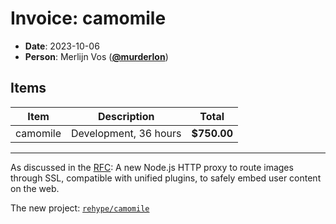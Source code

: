 # Invoice: camomile

* **Date**: 2023-10-06
* **Person**: Merlijn Vos ([**@murderlon**](https://github.com/murderlon))

## Items

| Item     | Description           | Total       |
| -------- | --------------------- | ----------- |
| camomile | Development, 36 hours | **$750.00** |

***

As discussed in the [RFC][]:
A new Node.js HTTP proxy to route images through SSL,
compatible with unified plugins,
to safely embed user content on the web.

The new project: [`rehype/camomile`][camomile]

[camomile]: https://github.com/rehypejs/camomile/

[rfc]: https://github.com/unifiedjs/rfcs/blob/main/text/0005-camo-image-proxy.md
